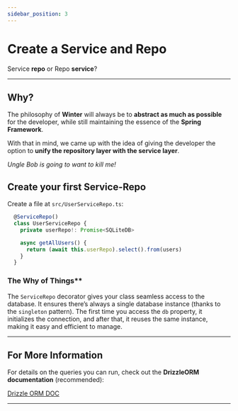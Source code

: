 ```yaml
---
sidebar_position: 3
---
```


# Create a Service and Repo

Service **repo** or Repo **service**?

---

## Why?

The philosophy of **Winter** will always be to **abstract as much as possible** for the developer, while still maintaining the essence of the **Spring Framework**.

With that in mind, we came up with the idea of giving the developer the option to **unify the repository layer with the service layer**.

*Ungle Bob is going to want to kill me!*

## Create your first Service-Repo

Create a file at `src/UserServiceRepo.ts`:

```ts title="src/UserServiceRepo.ts"
  @ServiceRepo()
  class UserServiceRepo {
    private userRepo!: Promise<SQLiteDB>

    async getAllUsers() {
      return (await this.userRepo).select().from(users)
    }
  }
```

### The Why of Things**

The `ServiceRepo` decorator gives your class seamless access to the database. It ensures there’s always a single database instance (thanks to the `singleton` pattern). The first time you access the `db` property, it initializes the connection, and after that, it reuses the same instance, making it easy and efficient to manage.

---

## For More Information

For details on the queries you can run, check out the **DrizzleORM** **documentation** (recommended):

[Drizzle ORM DOC](https://orm.drizzle.team/docs/overview)

---
